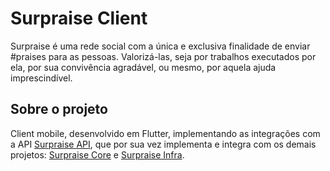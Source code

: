 # Surpraise Client
Surpraise é uma rede social com a única e exclusiva finalidade de enviar #praises para as pessoas. Valorizá-las, seja por trabalhos executados por ela, por sua convivência agradável, ou mesmo, por aquela ajuda imprescindível.


## Sobre o projeto
Client mobile, desenvolvido em Flutter, implementando as integrações com a API <a href="https://github.com/viniciusamelio/surpraise_api">Surpraise API</a>, que por sua vez implementa e integra com os demais projetos: <a href="https://github.com/viniciusamelio/surpraise_core">Surpraise Core</a> e <a href="https://github.com/viniciusamelio/surpraise_infra">Surpraise Infra</a>.

